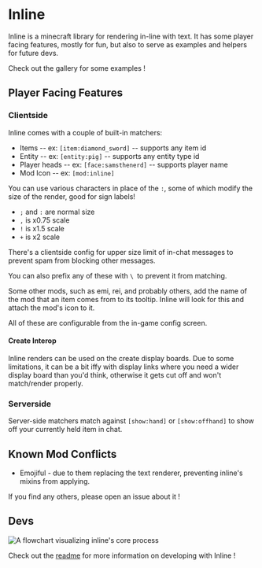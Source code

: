 # Inline

Inline is a minecraft library for rendering in-line with text. It has some player facing features, mostly for fun, but also to serve as examples and helpers for future devs.

Check out the gallery for some examples !

## Player Facing Features

### Clientside

Inline comes with a couple of built-in matchers:
- Items -- ex: `[item:diamond_sword]` -- supports any item id
- Entity -- ex: `[entity:pig]` -- supports any entity type id
- Player heads -- ex: `[face:samsthenerd]` -- supports player name
- Mod Icon -- ex: `[mod:inline]`

You can use various characters in place of the `:`, some of which modify the size of the render, good for sign labels!
- `;` and `:` are normal size
- `,` is x0.75 scale
- `!` is x1.5 scale
- `+` is x2 scale

There's a clientside config for upper size limit of in-chat messages to prevent spam from blocking other messages.

You can also prefix any of these with `\ `to prevent it from matching.

Some other mods, such as emi, rei, and probably others, add the name of the mod that an item comes from to its tooltip. Inline will look for this and attach the mod's icon to it.

All of these are configurable from the in-game config screen.

#### Create Interop

Inline renders can be used on the create display boards. Due to some limitations, it can be a bit iffy with display links where you need a wider display board than you'd think, otherwise it gets cut off and won't match/render properly.

### Serverside

Server-side matchers match against `[show:hand]` or `[show:offhand]` to show off your currently held item in chat.

## Known Mod Conflicts
- Emojiful - due to them replacing the text renderer, preventing inline's mixins from applying.

If you find any others, please open an issue about it !


## Devs

![A flowchart visualizing inline's core process](https://github.com/SamsTheNerd/inline/raw/main/assets/flowchart.png)

Check out the [readme](https://github.com/SamsTheNerd/inline) for more information on developing with Inline !